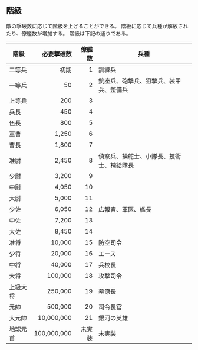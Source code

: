 ## 階級

敵の撃破数に応じて階級を上げることができる。
階級に応じて兵種が解放されたり、僚艦数が増加する。
階級は下記の通りである。

| 階級     |  必要撃破数 | 僚艦数 | 兵種                                     |
|----------|------------:|-------:|------------------------------------------|
| 二等兵   |        初期 |      1 | 訓練兵                                   |
| 一等兵   |          50 |      2 | 銃座兵、砲撃兵、狙撃兵、装甲兵、整備兵   |
| 上等兵   |         200 |      3 |                                          |
| 兵長     |         450 |      4 |                                          |
| 伍長     |         800 |      5 |                                          |
| 軍曹     |       1,250 |      6 |                                          |
| 曹長     |       1,800 |      7 |                                          |
| 准尉     |       2,450 |      8 | 偵察兵、操舵士、小隊長、技術士、補給隊長 |
| 少尉     |       3,200 |      9 |                                          |
| 中尉     |       4,050 |     10 |                                          |
| 大尉     |       5,000 |     11 |                                          |
| 少佐     |       6,050 |     12 | 広報官、軍医、艦長                       |
| 中佐     |       7,200 |     13 |                                          |
| 大佐     |       8,450 |     14 |                                          |
| 准将     |      10,000 |     15 | 防空司令                                 |
| 少将     |      20,000 |     16 | エース                                   |
| 中将     |      40,000 |     17 | 兵校長                                   |
| 大将     |     100,000 |     18 | 攻撃司令                                 |
| 上級大将 |     250,000 |     19 | 幕僚長                                   |
| 元帥     |     500,000 |     20 | 司令長官                                 |
| 大元帥   |  10,000,000 |     21 | 銀河の英雄                               |
| 地球元首 | 100,000,000 | 未実装 | 未実装                                   |
